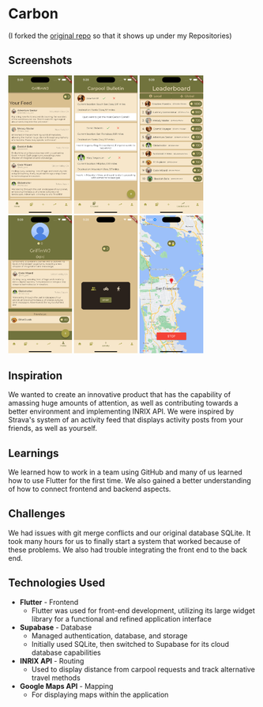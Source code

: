 # Carbon

(I forked the [original repo](https://github.com/GriffinWJones/Carbon) so that it shows up under my Repositories)

## Screenshots

<img src="./screenshots/simulator_screenshot_3.png" width="129" /> <img src="./screenshots/simulator_screenshot_4.png" width="129" /> <img src="./screenshots/simulator_screenshot_6.png" width="129" /> <img src="./screenshots/simulator_screenshot_7.png" width="129" /> <img src="./screenshots/simulator_screenshot_5.png" width="129" /> <img src="./screenshots/simulator_screenshot_9.png" width="129" />

## Inspiration
We wanted to create an innovative product that has the capability of amassing huge amounts of attention, as well as contributing towards a better environment and implementing INRIX API. We were inspired by Strava's system of an activity feed that displays activity posts from your friends, as well as yourself.

## Learnings
We learned how to work in a team using GitHub and many of us learned how to use Flutter for the first time. We also gained a better understanding of how to connect frontend and backend aspects.

## Challenges
We had issues with git merge conflicts and our original database SQLite. It took many hours for us to finally start a system that worked because of these problems. We also had trouble integrating the front end to the back end.

## Technologies Used
- **Flutter** - Frontend
  - Flutter was used for front-end development, utilizing its large widget library for a functional and refined application interface
- **Supabase** - Database
  - Managed authentication, database, and storage
  - Initially used SQLite, then switched to Supabase for its cloud database capabilities
- **INRIX API** - Routing
  - Used to display distance from carpool requests and track alternative travel methods
- **Google Maps API** - Mapping
  - For displaying maps within the application
